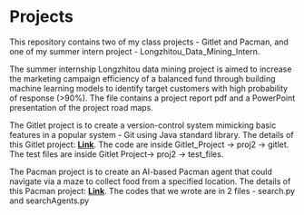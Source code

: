 # Projects
This repository contains two of my class projects - Gitlet and Pacman, and one of my summer intern project - Longzhitou_Data_Mining_Intern.

The summer internship Longzhitou data mining project is aimed to increase the marketing campaign efficiency of a balanced fund through building machine learning models to identify target customers with high probability of response (>90%). The file contains a project report pdf and a PowerPoint presentation of the project road maps. 



The Gitlet project is to create a version-control system mimicking basic features in a popular system - Git using Java standard library.
The details of this Gitlet project: [**Link**](https://cs61bl.org/su22/projects/gitlet/).
The code are inside Gitlet_Project -> proj2 -> gitlet. The test files are inside Gitlet Project-> proj2 -> test_files.  

The Pacman project is to create an AI-based Pacman agent that could navigate via a maze to collect food from a specified location.
The details of this Pacman project: [**Link**](https://sites.wustl.edu/amtabakhi/project1-search-2/).
The codes that we wrote are in 2 files - search.py and searchAgents.py

